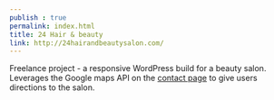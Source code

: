 ```yaml
---
publish : true
permalink: index.html
title: 24 Hair & beauty
link: http://24hairandbeautysalon.com/
---
```


Freelance project - a responsive WordPress build for a beauty salon. Leverages the Google maps API on the <a href="#" target="_blank">contact page</a> to give users directions to the salon.